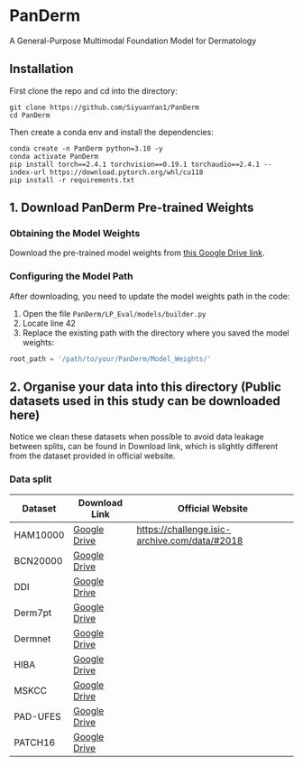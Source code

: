 # PanDerm
A General-Purpose Multimodal Foundation Model for Dermatology


## Installation
First clone the repo and cd into the directory:
```shell
git clone https://github.com/SiyuanYan1/PanDerm
cd PanDerm
```
Then create a conda env and install the dependencies:
```shell
conda create -n PanDerm python=3.10 -y
conda activate PanDerm
pip install torch==2.4.1 torchvision==0.19.1 torchaudio==2.4.1 --index-url https://download.pytorch.org/whl/cu118
pip install -r requirements.txt
```

## 1. Download PanDerm Pre-trained Weights

### Obtaining the Model Weights
Download the pre-trained model weights from [this Google Drive link](https://drive.google.com/file/d/1XHKRk2p-dS1PFQE-xRbOM3yx47i3bXmi/view?usp=sharing).

### Configuring the Model Path
After downloading, you need to update the model weights path in the code:

1. Open the file `PanDerm/LP_Eval/models/builder.py`
2. Locate line 42
3. Replace the existing path with the directory where you saved the model weights:

```python
root_path = '/path/to/your/PanDerm/Model_Weights/'
```
## 2. Organise your data into this directory (Public datasets used in this study can be downloaded here)

Notice we clean these datasets when possible to avoid data leakage between splits, can be found in Download link, which is slightly different from the dataset provided in official website.

### Data split
| Dataset | Download Link  |   Official Website |
| ------------- | ------------------ |------------------ |
| HAM10000 | [Google Drive](https://drive.google.com/file/d/1D9Q4B50Z5tyj5fd5EE9QWmFrg66vGvfA/view?usp=sharing) | https://challenge.isic-archive.com/data/#2018
| BCN20000 | [Google Drive](https://drive.google.com/file/d/1jn1h1jWjd4go7BQ5fFWMRBMtq7poSlfi/view?usp=sharing)       
| DDI| [Google Drive](https://drive.google.com/file/d/1F5RVqBUIxYcub1OkBm6yHTyV2TkHc65B/view?usp=sharing)       
| Derm7pt | [Google Drive](https://drive.google.com/file/d/1OYAmqG93eWLdf7dIkulY_fr0ZScvRLRg/view?usp=sharing)      
| Dermnet | [Google Drive](https://drive.google.com/file/d/1WrvReon2gA3sF9rqQGqivglG7HLFJ8he/view?usp=sharing)       
| HIBA| [Google Drive](https://drive.google.com/file/d/1Sg0gFhfBaNNoeunF7C0HZgDbp5EDV436/view?usp=sharing)       
| MSKCC | [Google Drive](https://drive.google.com/file/d/17ma4tREXHAq1ZcBT7lZBhwO-3UHSbDW2/view?usp=sharing)     
| PAD-UFES | [Google Drive](https://drive.google.com/file/d/1NLv0EH3QENuRxW-_-BSf4KMP9cPjBk9o/view?usp=sharing)       
| PATCH16 | [Google Drive](https://drive.google.com/file/d/1wDMIfYrQatkeADoneHgjXQrawVMK-TFL/view?usp=sharing)  




